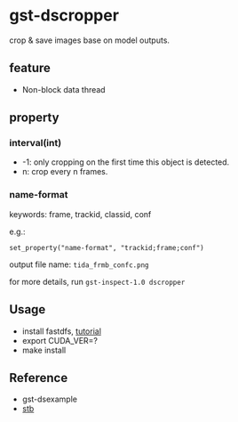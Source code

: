 <!--
 * @Author: zhouyuchong
 * @Date: 2024-10-24 16:58:01
 * @Description: 
 * @LastEditors: zhouyuchong
 * @LastEditTime: 2025-02-11 14:55:41
-->
# gst-dscropper

crop & save images base on model outputs. 

## feature
+ Non-block data thread

## property
### interval(int)
+ -1: only cropping on the first time this object is detected.
+ n: crop every n frames.

### name-format
keywords: frame, trackid, classid, conf

e.g.:
```
set_property("name-format", "trackid;frame;conf")
```
output file name: `tida_frmb_confc.png`


for more details, run `gst-inspect-1.0 dscropper`

## Usage
+ install fastdfs, [tutorial](https://blog.csdn.net/qq_41453285/article/details/107158911)
+ export CUDA_VER=?
+ make install

## Reference
+ gst-dsexample
+ [stb](https://github.com/nothings/stb)
